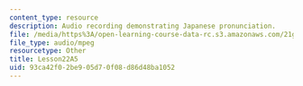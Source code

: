 ```yaml
---
content_type: resource
description: Audio recording demonstrating Japanese pronunciation.
file: /media/https%3A/open-learning-course-data-rc.s3.amazonaws.com/21g-504-japanese-iv-spring-2009/93ca42f02be905d70f08d86d48ba1052_Lesson22A5.mp3
file_type: audio/mpeg
resourcetype: Other
title: Lesson22A5
uid: 93ca42f0-2be9-05d7-0f08-d86d48ba1052
---
```

